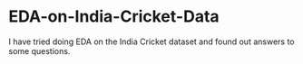 # EDA-on-India-Cricket-Data
I have tried doing EDA on the India Cricket dataset and found out answers to some questions.

